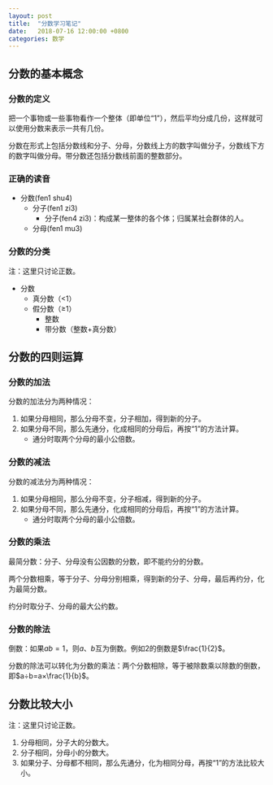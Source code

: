 ```yaml
---
layout: post
title:  "分数学习笔记"
date:   2018-07-16 12:00:00 +0800
categories: 数学
---
```


## 分数的基本概念

### 分数的定义

把一个事物或一些事物看作一个整体（即单位“1”），然后平均分成几份，这样就可以使用分数来表示一共有几份。

分数在形式上包括分数线和分子、分母，分数线上方的数字叫做分子，分数线下方的数字叫做分母。带分数还包括分数线前面的整数部分。

### 正确的读音

* 分数(fen1 shu4)
    + 分子(fen1 zi3)
        - 分子(fen4 zi3)：构成某一整体的各个体；归属某社会群体的人。
    + 分母(fen1 mu3)

### 分数的分类

注：这里只讨论正数。

* 分数
    + 真分数（<1）
    + 假分数（≥1）
        - 整数
        - 带分数（整数+真分数）


## 分数的四则运算

### 分数的加法

分数的加法分为两种情况：

1. 如果分母相同，那么分母不变，分子相加，得到新的分子。
2. 如果分母不同，那么先通分，化成相同的分母后，再按“1”的方法计算。
    + 通分时取两个分母的最小公倍数。

### 分数的减法

分数的减法分为两种情况：

1. 如果分母相同，那么分母不变，分子相减，得到新的分子。
2. 如果分母不同，那么先通分，化成相同的分母后，再按“1”的方法计算。
    + 通分时取两个分母的最小公倍数。

### 分数的乘法

最简分数：分子、分母没有公因数的分数，即不能约分的分数。

两个分数相乘，等于分子、分母分别相乘，得到新的分子、分母，最后再约分，化为最简分数。

约分时取分子、分母的最大公约数。

### 分数的除法

倒数：如果$ab=1$，则$a$、$b$互为倒数。例如$2$的倒数是$\frac{1}{2}$。

分数的除法可以转化为分数的乘法：两个分数相除，等于被除数乘以除数的倒数，即$a÷b=a×\frac{1}{b}$。


## 分数比较大小

注：这里只讨论正数。

1. 分母相同，分子大的分数大。
2. 分子相同，分母小的分数大。
3. 如果分子、分母都不相同，那么先通分，化为相同分母，再按“1”的方法比较大小。
